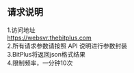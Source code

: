 ## 请求说明
1.访问地址  
	https://websvr.thebitplus.com  
2.所有请求参数请按照 API 说明进行参数封装  
3.BitPlus将返回json格式结果  
4.限制频率，一分钟10次  
